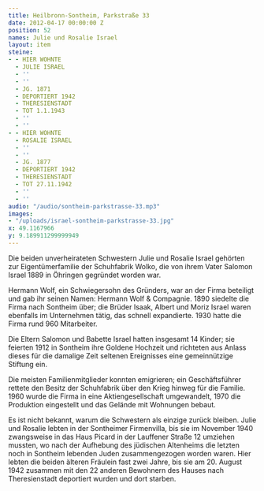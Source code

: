 ```yaml
---
title: Heilbronn-Sontheim, Parkstraße 33
date: 2012-04-17 00:00:00 Z
position: 52
names: Julie und Rosalie Israel
layout: item
steine:
- - HIER WOHNTE
  - JULIE ISRAEL
  - ''
  - ''
  - JG. 1871
  - DEPORTIERT 1942
  - THERESIENSTADT
  - TOT 1.1.1943
  - ''
  - ''
- - HIER WOHNTE
  - ROSALIE ISRAEL
  - ''
  - ''
  - JG. 1877
  - DEPORTIERT 1942
  - THERESIENSTADT
  - TOT 27.11.1942
  - ''
  - ''
audio: "/audio/sontheim-parkstrasse-33.mp3"
images:
- "/uploads/israel-sontheim-parkstrasse-33.jpg"
x: 49.1167966
y: 9.189911299999949
---
```


Die beiden unverheirateten Schwestern Julie und Rosalie Israel gehörten zur Eigentümerfamilie der Schuhfabrik Wolko, die von ihrem Vater Salomon Israel 1889 in Öhringen gegründet worden war.

Hermann Wolf, ein Schwiegersohn des Gründers, war an der Firma beteiligt und gab ihr seinen Namen: Hermann Wolf & Compagnie. 1890 siedelte die Firma nach Sontheim über; die Brüder Isaak, Albert und Moriz Israel waren ebenfalls im Unternehmen tätig, das schnell expandierte. 1930 hatte die Firma rund 960 Mitarbeiter.

Die Eltern Salomon und Babette Israel hatten insgesamt 14 Kinder; sie feierten 1912 in Sontheim ihre Goldene Hochzeit und richteten aus Anlass dieses für die damalige Zeit seltenen Ereignisses eine gemeinnützige Stiftung ein.

Die meisten Familienmitglieder konnten emigrieren; ein Geschäftsführer rettete den Besitz der Schuhfabrik über den Krieg hinweg für die Familie. 1960 wurde die Firma in eine Aktiengesellschaft umgewandelt, 1970 die Produktion eingestellt und das Gelände mit Wohnungen bebaut.

Es ist nicht bekannt, warum die Schwestern als einzige zurück bleiben. Julie und Rosalie lebten in der Sontheimer Firmenvilla, bis sie im November 1940 zwangsweise in das Haus Picard in der Lauffener Straße 12 umziehen mussten, wo nach der Aufhebung des jüdischen Altenheims die letzten noch in Sontheim lebenden Juden zusammengezogen worden waren. Hier lebten die beiden älteren Fräulein fast zwei Jahre, bis sie am 20. August 1942 zusammen mit den 22 anderen Bewohnern des Hauses nach Theresienstadt deportiert wurden und dort starben.